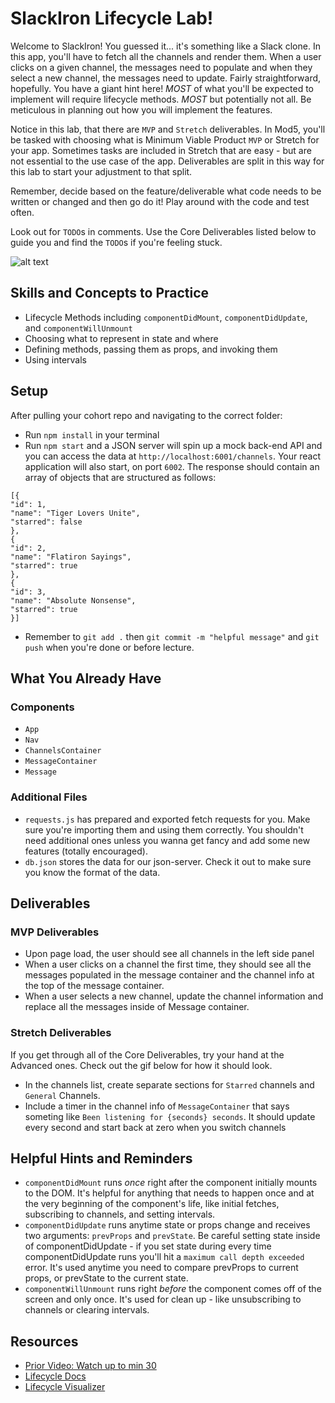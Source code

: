 # SlackIron Lifecycle Lab!
Welcome to SlackIron! You guessed it... it's something like a Slack clone. In this app, you'll have to fetch all the channels and render them. When a user clicks on a given channel, the messages need to populate and when they select a new channel, the messages need to update. Fairly straightforward, hopefully. You have a giant hint here! *MOST* of what you'll be expected to implement will require lifecycle methods. *MOST* but potentially not all. Be meticulous in planning out how you will implement the features. 

Notice in this lab, that there are `MVP` and `Stretch` deliverables. In Mod5, you'll be tasked with choosing what is Minimum Viable Product `MVP` or Stretch for your app. Sometimes tasks are included in Stretch that are easy - but are not essential to the use case of the app. Deliverables are split in this way for this lab to start your adjustment to that split. 

Remember, decide based on the feature/deliverable what code needs to be written or changed and then go do it! Play around with the code and test often. 

Look out for `TODO`s in comments. Use the Core Deliverables listed below to guide you and find the `TODO`s if you're feeling stuck.

![alt text][all_deliverables]

[all_deliverables]: ./public/SlackironAll.gif "All Deliverables"

## Skills and Concepts to Practice
- Lifecycle Methods including `componentDidMount`, `componentDidUpdate`, and  `componentWillUnmount` 
- Choosing what to represent in state and where
- Defining methods, passing them as props, and invoking them
- Using intervals

## Setup
After pulling your cohort repo and navigating to the correct folder:
- Run `npm install` in your terminal
- Run `npm start` and a JSON server will spin up a mock back-end API and you can access the data at `http://localhost:6001/channels`. Your react application will also start, on port `6002`. The response should contain an array of objects that are structured as follows:
```
[{
"id": 1,
"name": "Tiger Lovers Unite",
"starred": false
},
{
"id": 2,
"name": "Flatiron Sayings",
"starred": true
},
{
"id": 3,
"name": "Absolute Nonsense",
"starred": true
}]
```
- Remember to `git add .` then `git commit -m "helpful message"` and `git push` when you're done or before lecture. 


## What You Already Have
### Components
- `App`
- `Nav`
- `ChannelsContainer`
- `MessageContainer`
- `Message`


### Additional Files
- `requests.js` has prepared and exported fetch requests for you. Make sure you're importing them and using them correctly. You shouldn't need additional ones unless you wanna get fancy and add some new features (totally encouraged).
- `db.json` stores the data for our json-server. Check it out to make sure you know the format of the data.  


## Deliverables 
### MVP Deliverables
- Upon page load, the user should see all channels in the left side panel
- When a user clicks on a channel the first time, they should see all the messages populated in the message container and the channel info at the top of the message container. 
- When a user selects a new channel, update the channel information and replace all the messages inside of Message container.

### Stretch Deliverables
If you get through all of the Core Deliverables, try your hand at the Advanced ones. Check out the gif below for how it should look. 
- In the channels list, create separate sections for `Starred` channels and `General` Channels.
- Include a timer in the channel info of `MessageContainer` that says someting like `Been listening for {seconds} seconds`. It should update every second and start back at zero when you switch channels

## Helpful Hints and Reminders
- `componentDidMount` runs *once* right after the component initially mounts to the DOM. It's helpful for anything that needs to happen once and at the very beginning of the component's life, like initial fetches, subscribing to channels, and setting intervals.
- `componentDidUpdate` runs anytime state or props change and receives two arguments: `prevProps` and `prevState`. Be careful setting state inside of componentDidUpdate - if you set state during every time componentDidUpdate runs you'll hit a `maximum call depth exceeded` error. It's used anytime you need to compare prevProps to current props, or prevState to the current state.
- `componentWillUnmount` runs right *before* the component comes off of the screen and only once. It's used for clean up - like unsubscribing to channels or clearing intervals. 

## Resources
- [Prior Video: Watch up to min 30](https://youtu.be/zBvVrN_FiX8)
- [Lifecycle Docs](https://reactjs.org/docs/state-and-lifecycle.html)
- [Lifecycle Visualizer](http://projects.wojtekmaj.pl/react-lifecycle-methods-diagram/)


